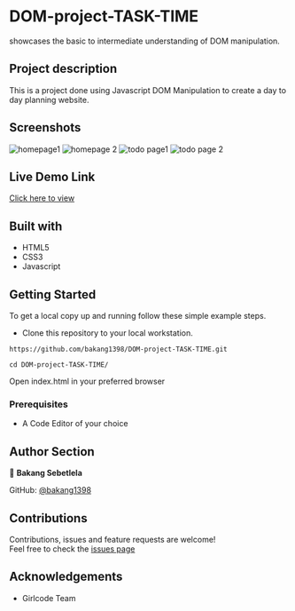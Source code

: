 # DOM-project-TASK-TIME
showcases the basic to intermediate understanding of DOM manipulation.

## Project description
This is a project done using Javascript DOM Manipulation to create a day to day planning website.

## Screenshots
![homepage1](https://user-images.githubusercontent.com/83421867/156884180-ab88509e-748c-49aa-a8e3-45261ab1d35d.PNG)
![homepage 2](https://user-images.githubusercontent.com/83421867/156884189-08a38bd5-bcaa-4f15-9cdf-aacc2ed969f7.PNG)
![todo page1](https://user-images.githubusercontent.com/83421867/156884196-ef26bf0a-52d1-4044-9a62-884a5a3fe4d5.PNG)
![todo page 2](https://user-images.githubusercontent.com/83421867/156884202-14253e0e-e88a-411d-9011-8b97d2052b97.PNG)

## Live Demo Link
[Click here to view](https://raw.githack.com/bakang1398/DOM-project-TASK-TIME/main/home.html)

## Built with
- HTML5
- CSS3
- Javascript

## Getting Started

To get a local copy up and running follow these simple example steps.
- Clone this repository to your local workstation.

`https://github.com/bakang1398/DOM-project-TASK-TIME.git`

`cd DOM-project-TASK-TIME/`

Open index.html in your preferred browser

### Prerequisites
- A Code Editor of your choice

## Author Section
:bust_in_silhouette: **Bakang Sebetlela** 

GitHub: [@bakang1398](https://github.com/bakang1398)

## Contributions 
Contributions, issues and feature requests are welcome! <br />
Feel free to check the [issues page](https://github.com/bakang1398/DOM-project-TASK-TIME/issues)

## Acknowledgements
- Girlcode Team 
